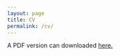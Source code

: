 ```yaml
---
layout: page
title: CV
permalink: /cv/
---
```

A PDF version can downloaded [here.](../files/amengelhardt_CV.pdf)
 
<object data="../files/amengelhardt_CV.pdf" width="600" height="800" type='application/pdf'></object>
